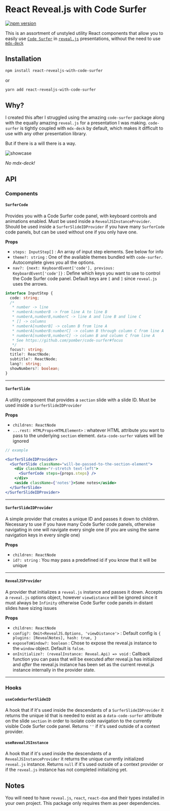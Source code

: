 # React Reveal.js with Code Surfer

[![npm version](https://badge.fury.io/js/react-revealjs-with-code-surfer.svg)](https://badge.fury.io/js/react-revealjs-with-code-surfer)

This is an assortment of unstyled utility React components that allow you to easily use
[`Code Surfer`](https://github.com/pomber/code-surfer) in [`reveal.js`](https://revealjs.com/)
presentations, without the need to use [`mdx-deck`](https://github.com/jxnblk/mdx-deck)

## Installation

```bash
npm install react-revealjs-with-code-surfer
```

or

```bash
yarn add react-revealjs-with-code-surfer
```

## Why?

I created this after I struggled using the amazing `code-surfer` package along with the equally amazing `reveal.js`
for a presentation I was making. `code-surfer` is tightly coupled with `mdx-deck` by default, which makes
it difficult to use with any other presentation library.

But if there is a will there is a way.

![showcase](./assets/showcase.gif)

_No mdx-deck!_

## API

### Components

#### `SurferCode`

Provides you with a Code Surfer code panel, with keyboard controls and animations enabled.
Must be used inside a `RevealJSInstanceProvider`. Should be used inside a `SurferSlideIDProvider`
if you have many `SurferCode` code panels, but can be used without one if you only have one.

**Props**

- `steps: InputStep[]` : An array of input step elements. See below for info
- `theme?: string` : One of the available themes bundled with `code-surfer`. Autocomplete gives you all the options.
- `nav?: {next: KeyboardEvent['code'], previous: KeyboardEvent['code']}` : Define which keys you want to use to control the Code Surfer code panel. Default keys are `[` and `]` since `reveal.js` uses the arrows.

```typescript
interface InputStep {
  code: string;
  /*
   * number -> line
   * numberA:numberB -> from line A to line B
   * numberA,numberB,numberC -> line A and line B and line C
   * [] -> columns
   * numberA[numberB] -> column B from line A
   * numberA[numberB:numberC] -> column B through column C from line A
   * numberA[numberB,numberC] -> column B and column C from line A
   * See https://github.com/pomber/code-surfer#focus
   */
  focus?: string;
  title?: ReactNode;
  subtitle?: ReactNode;
  lang?: string;
  showNumbers?: boolean;
}
```

---

#### `SurferSlide`

A utility component that provides a `section` slide with a slide ID. Must be used inside a `SurferSlideIDProvider`

**Props**

- `children: ReactNode`
- `...rest: HTMLProps<HTMLElement>` : whatever HTML attribute you want to pass to the underlying `section` element. `data-code-surfer` values will be ignored

```jsx
// example

<SurferSlideIDProvider>
  <SurferSlide className="will-be-passed-to-the-section-element">
    <div className="r-stretch text-left">
      <SurferCode steps={props.steps} />
    </div>
    <aside className={'notes'}>Some notes</aside>
  </SurferSlide>
</SurferSlideIDProvider>
```

---

#### `SurferSlideIDProvider`

A simple provider that creates a unique ID and passes it down to children. Necessary to use if
you have many Code Surfer code panels, otherwise navigating in one will navigate every single one
(if you are using the same navigation keys in every single one)

**Props**

- `children: ReactNode`
- `id?: string` : You may pass a predefined id if you know that it will be unique

---

#### `RevealJSProvider`

A provider that initializes a `reveal.js` instance and passes it down. Accepts a `reveal.js` options
object, however `viewdistance` will be ignored since it must always be `Infinity` otherwise
Code Surfer code panels in distant slides have sizing issues

**Props**

- `children: ReactNode`
- `config?: Omit<RevealJS.Options, 'viewDistance'>` : Default config is `{ plugins: [RevealNotes], hash: true, }`
- `exposeToWindow?: boolean` : Chose to expose the reveal.js instance to the `window` object. Default is `false`.
- `onInitialize?: (revealInstance: Reveal.Api) => void` : Callback function you can pass that will be executed after reveal.js has initialized and _after_ the reveal.js instance has been set as the current reveal.js instance internally in the provider state.

---

### Hooks

#### `useCodeSurferSlideID`

A hook that if it's used inside the descendants of a `SurferSlideIDProvider` it returns the unique
id that is needed to exist as a `data-code-surfer` attribute on the slide `section` in order to
isolate code navigation to the currently visible Code Surfer code panel. Returns `''` if it's
used outside of a context provider.

#### `useRevealJSInstance`

A hook that if it's used inside the descendants of a `RevealJSInstanceProvider` it returns the unique
currently initialized `reveal.js` instance. Returns `null` if it's
used outside of a context provider or if the `reveal.js` instance has not completed initializing yet.

## Notes

You will need to have `reveal.js`, `react`, `react-dom` and their types installed in your own project.
This package only requires them as peer dependencies.
